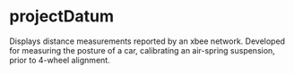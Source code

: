 # projectDatum
Displays distance measurements reported by an xbee network. Developed for measuring the posture of a car, calibrating an air-spring suspension, prior to 4-wheel alignment.
